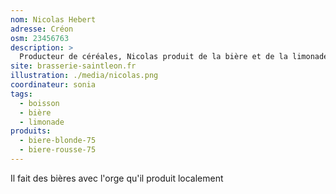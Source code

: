 ```yaml
---
nom: Nicolas Hebert
adresse: Créon
osm: 23456763
description: >
  Producteur de céréales, Nicolas produit de la bière et de la limonade
site: brasserie-saintleon.fr
illustration: ./media/nicolas.png
coordinateur: sonia
tags:
  - boisson
  - bière
  - limonade
produits:
  - biere-blonde-75
  - biere-rousse-75
---
```


Il fait des bières avec l'orge qu'il produit localement

